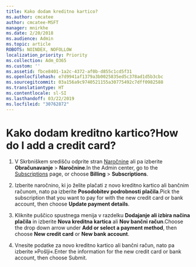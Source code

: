 ```yaml
---
title: Kako dodam kreditno kartico?
ms.author: cmcatee
author: cmcatee-MSFT
manager: mnirkhe
ms.date: 2/20/2018
ms.audience: Admin
ms.topic: article
ROBOTS: NOINDEX, NOFOLLOW
localization_priority: Priority
ms.collection: Adm_O365
ms.custom: ''
ms.assetid: fbce8401-1a2c-4372-af0b-d855c1cd5f31
ms.openlocfilehash: e7d9941af1379a3b0025835ed5c378ad1d5b3cbc
ms.sourcegitcommit: 03a156a9c9740521155a30775492c7dff0982588
ms.translationtype: HT
ms.contentlocale: sl-SI
ms.lasthandoff: 03/22/2019
ms.locfileid: "30762872"
---
```

# <a name="how-do-i-add-a-credit-card"></a><span data-ttu-id="ba596-102">Kako dodam kreditno kartico?</span><span class="sxs-lookup"><span data-stu-id="ba596-102">How do I add a credit card?</span></span>

1. <span data-ttu-id="ba596-103">V Skrbniškem središču odprite stran [Naročnine](https://go.microsoft.com/fwlink/p/?linkid=842054) ali pa izberite **Obračunavanje** \> **Naročnine**.</span><span class="sxs-lookup"><span data-stu-id="ba596-103">In the Admin center, go to the [Subscriptions](https://go.microsoft.com/fwlink/p/?linkid=842054) page, or choose **Billing** \> **Subscriptions**.</span></span>
    
2. <span data-ttu-id="ba596-104">Izberite naročnino, ki jo želite plačati z novo kreditno kartico ali bančnim računom, nato pa izberite **Posodobitev podrobnosti plačila**.</span><span class="sxs-lookup"><span data-stu-id="ba596-104">Pick the subscription that you want to pay for with the new credit card or bank account, then choose **Update payment details**.</span></span>
    
3. <span data-ttu-id="ba596-105">Kliknite puščico spustnega menija v razdelku **Dodajanje ali izbira načina plačila** in izberite **Nova kreditna kartica** ali **Nov bančni račun**.</span><span class="sxs-lookup"><span data-stu-id="ba596-105">Choose the drop down arrow under **Add or select a payment method**, then choose **New credit card** or **New bank account**.</span></span>
    
4. <span data-ttu-id="ba596-106">Vnesite podatke za novo kreditno kartico ali bančni račun, nato pa izberite »Pošlji«.</span><span class="sxs-lookup"><span data-stu-id="ba596-106">Enter the information for the new credit card or bank account, then choose Submit.</span></span>
    

